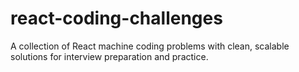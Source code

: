 # react-coding-challenges
A collection of React machine coding problems with clean, scalable solutions for interview preparation and practice.

